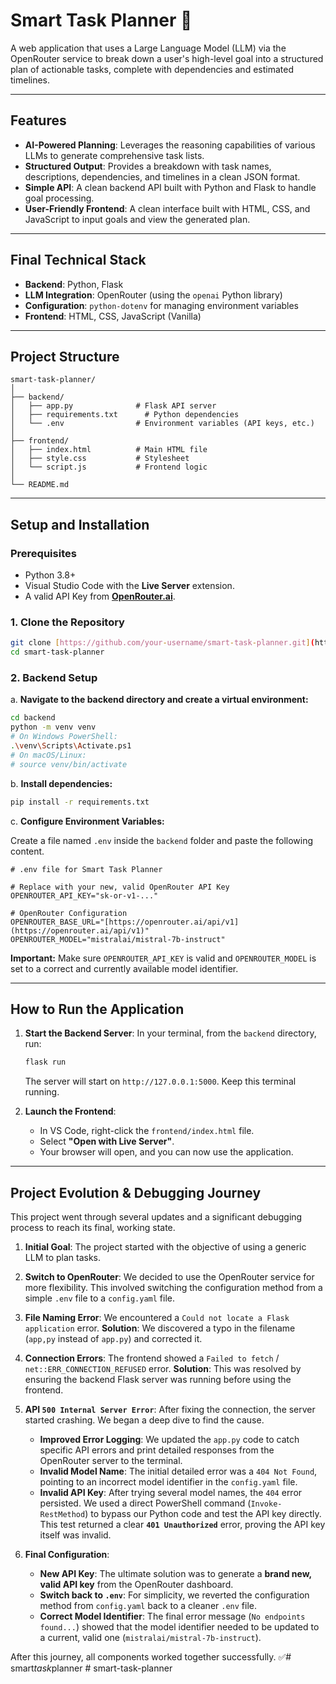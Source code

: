 # Smart Task Planner 🧠

A web application that uses a Large Language Model (LLM) via the OpenRouter service to break down a user's high-level goal into a structured plan of actionable tasks, complete with dependencies and estimated timelines.



---
## Features

-   **AI-Powered Planning**: Leverages the reasoning capabilities of various LLMs to generate comprehensive task lists.
-   **Structured Output**: Provides a breakdown with task names, descriptions, dependencies, and timelines in a clean JSON format.
-   **Simple API**: A clean backend API built with Python and Flask to handle goal processing.
-   **User-Friendly Frontend**: A clean interface built with HTML, CSS, and JavaScript to input goals and view the generated plan.

---
## Final Technical Stack

-   **Backend**: Python, Flask
-   **LLM Integration**: OpenRouter (using the `openai` Python library)
-   **Configuration**: `python-dotenv` for managing environment variables
-   **Frontend**: HTML, CSS, JavaScript (Vanilla)

---
## Project Structure

```
smart-task-planner/
│
├── backend/
│   ├── app.py              # Flask API server
│   ├── requirements.txt      # Python dependencies
│   └── .env                # Environment variables (API keys, etc.)
│
├── frontend/
│   ├── index.html          # Main HTML file
│   ├── style.css           # Stylesheet
│   └── script.js           # Frontend logic
│
└── README.md
```

---
## Setup and Installation

### Prerequisites

-   Python 3.8+
-   Visual Studio Code with the **Live Server** extension.
-   A valid API Key from **[OpenRouter.ai](https://openrouter.ai/)**.

### 1. Clone the Repository

```bash
git clone [https://github.com/your-username/smart-task-planner.git](https://github.com/your-username/smart-task-planner.git)
cd smart-task-planner
```

### 2. Backend Setup

a. **Navigate to the backend directory and create a virtual environment:**

```bash
cd backend
python -m venv venv
# On Windows PowerShell:
.\venv\Scripts\Activate.ps1
# On macOS/Linux:
# source venv/bin/activate
```

b. **Install dependencies:**

```bash
pip install -r requirements.txt
```

c. **Configure Environment Variables:**

Create a file named `.env` inside the `backend` folder and paste the following content.

```env
# .env file for Smart Task Planner

# Replace with your new, valid OpenRouter API Key
OPENROUTER_API_KEY="sk-or-v1-..."

# OpenRouter Configuration
OPENROUTER_BASE_URL="[https://openrouter.ai/api/v1](https://openrouter.ai/api/v1)"
OPENROUTER_MODEL="mistralai/mistral-7b-instruct"
```
**Important:** Make sure `OPENROUTER_API_KEY` is valid and `OPENROUTER_MODEL` is set to a correct and currently available model identifier.

---
## How to Run the Application

1.  **Start the Backend Server**: In your terminal, from the `backend` directory, run:
    ```bash
    flask run
    ```
    The server will start on `http://127.0.0.1:5000`. Keep this terminal running.

2.  **Launch the Frontend**:
    -   In VS Code, right-click the `frontend/index.html` file.
    -   Select **"Open with Live Server"**.
    -   Your browser will open, and you can now use the application.

---
## Project Evolution & Debugging Journey

This project went through several updates and a significant debugging process to reach its final, working state.

1.  **Initial Goal**: The project started with the objective of using a generic LLM to plan tasks.

2.  **Switch to OpenRouter**: We decided to use the OpenRouter service for more flexibility. This involved switching the configuration method from a simple `.env` file to a `config.yaml` file.

3.  **File Naming Error**: We encountered a `Could not locate a Flask application` error. **Solution**: We discovered a typo in the filename (`app,py` instead of `app.py`) and corrected it.

4.  **Connection Errors**: The frontend showed a `Failed to fetch` / `net::ERR_CONNECTION_REFUSED` error. **Solution**: This was resolved by ensuring the backend Flask server was running before using the frontend.

5.  **API `500 Internal Server Error`**: After fixing the connection, the server started crashing. We began a deep dive to find the cause.
    -   **Improved Error Logging**: We updated the `app.py` code to catch specific API errors and print detailed responses from the OpenRouter server to the terminal.
    -   **Invalid Model Name**: The initial detailed error was a `404 Not Found`, pointing to an incorrect model identifier in the `config.yaml` file.
    -   **Invalid API Key**: After trying several model names, the `404` error persisted. We used a direct PowerShell command (`Invoke-RestMethod`) to bypass our Python code and test the API key directly. This test returned a clear **`401 Unauthorized`** error, proving the API key itself was invalid.

6.  **Final Configuration**:
    -   **New API Key**: The ultimate solution was to generate a **brand new, valid API key** from the OpenRouter dashboard.
    -   **Switch back to `.env`**: For simplicity, we reverted the configuration method from `config.yaml` back to a cleaner `.env` file.
    -   **Correct Model Identifier**: The final error message (`No endpoints found...`) showed that the model identifier needed to be updated to a current, valid one (`mistralai/mistral-7b-instruct`).

After this journey, all components worked together successfully. ✅#   s m a r t _ t a s k _ p l a n n e r  
 #   s m a r t - t a s k - p l a n n e r  
 